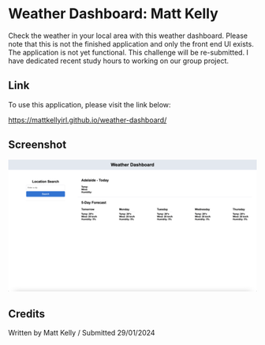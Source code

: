 # Weather Dashboard: Matt Kelly

Check the weather in your local area with this weather dashboard. Please note that this is not the finished application and only the front end UI exists. The application is not yet functional. This challenge will be re-submitted. I have dedicated recent study hours to working on our group project.

## Link

To use this application, please visit the link below:

https://mattkellyirl.github.io/weather-dashboard/

## Screenshot
<img src="assets/images/screenshot.png">

## Credits
Written by Matt Kelly / Submitted 29/01/2024